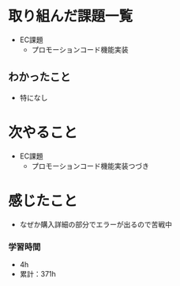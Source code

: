 # 取り組んだ課題一覧

- EC課題 
    - プロモーションコード機能実装

## わかったこと

- 特になし

# 次やること

- EC課題 
    - プロモーションコード機能実装つづき

# 感じたこと

- なぜか購入詳細の部分でエラーが出るので苦戦中

### 学習時間

- 4h
- 累計：371h
